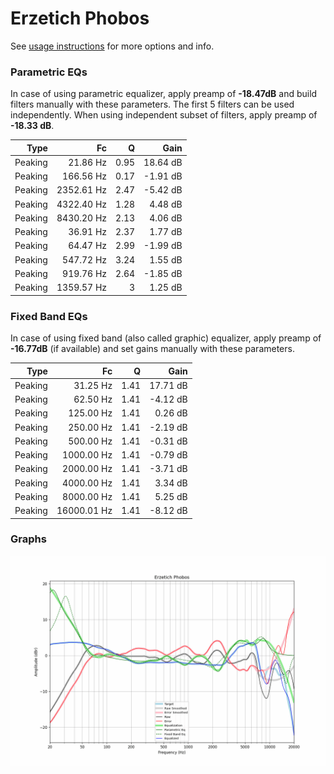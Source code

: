 # Erzetich Phobos
See [usage instructions](https://github.com/jaakkopasanen/AutoEq#usage) for more options and info.

### Parametric EQs
In case of using parametric equalizer, apply preamp of **-18.47dB** and build filters manually
with these parameters. The first 5 filters can be used independently.
When using independent subset of filters, apply preamp of **-18.33 dB**.

| Type    | Fc         |    Q | Gain     |
|--------:|-----------:|-----:|---------:|
| Peaking | 21.86 Hz   | 0.95 | 18.64 dB |
| Peaking | 166.56 Hz  | 0.17 | -1.91 dB |
| Peaking | 2352.61 Hz | 2.47 | -5.42 dB |
| Peaking | 4322.40 Hz | 1.28 | 4.48 dB  |
| Peaking | 8430.20 Hz | 2.13 | 4.06 dB  |
| Peaking | 36.91 Hz   | 2.37 | 1.77 dB  |
| Peaking | 64.47 Hz   | 2.99 | -1.99 dB |
| Peaking | 547.72 Hz  | 3.24 | 1.55 dB  |
| Peaking | 919.76 Hz  | 2.64 | -1.85 dB |
| Peaking | 1359.57 Hz | 3    | 1.25 dB  |

### Fixed Band EQs
In case of using fixed band (also called graphic) equalizer, apply preamp of **-16.77dB**
(if available) and set gains manually with these parameters.

| Type    | Fc          |    Q | Gain     |
|--------:|------------:|-----:|---------:|
| Peaking | 31.25 Hz    | 1.41 | 17.71 dB |
| Peaking | 62.50 Hz    | 1.41 | -4.12 dB |
| Peaking | 125.00 Hz   | 1.41 | 0.26 dB  |
| Peaking | 250.00 Hz   | 1.41 | -2.19 dB |
| Peaking | 500.00 Hz   | 1.41 | -0.31 dB |
| Peaking | 1000.00 Hz  | 1.41 | -0.79 dB |
| Peaking | 2000.00 Hz  | 1.41 | -3.71 dB |
| Peaking | 4000.00 Hz  | 1.41 | 3.34 dB  |
| Peaking | 8000.00 Hz  | 1.41 | 5.25 dB  |
| Peaking | 16000.01 Hz | 1.41 | -8.12 dB |

### Graphs
![](./Erzetich%20Phobos.png)